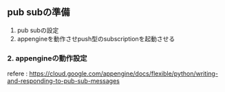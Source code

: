 
## pub subの準備

1. pub subの設定
2. appengineを動作させpush型のsubscriptionを起動させる


### 2. appengineの動作設定
refere : https://cloud.google.com/appengine/docs/flexible/python/writing-and-responding-to-pub-sub-messages

